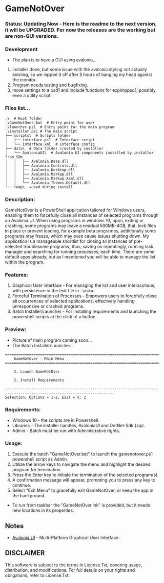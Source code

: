 # GameNotOver
### Status: Updating Now - Here is the readme to the next version, it will be UPGRADED. For now the releases are the working but are non-GUI versions.

### Development
- The plan is to have a GUI using avalonia...
1. Installer done, but some issue with the avalonia.styling not actually existing, so we lopped it off after 5 hours of banging my head against the monitor.
2. Program needs testing and bugfixing.
3. move settings to a psd1 and include functions for expimppsd1,  possibly even a utility script.

### Files list...
```
.\  # Root folder
.\GameNotOver.bat  # Entry point for user
.\launcher.ps1  # Entry point for the main program
.\installer.ps1 # The main script
├── scripts\  # Scripts folder
│   ├── interface.ps1  # Interface script
│   └── interface.xml  # Interface config 
├── data\  # Data folder created by installer
│   └── AvaloniaUI\  # Avalonia UI components installed by installer from SDK
│   │   ├── Avalonia.Base.dll
│   │   ├── Avalonia.Controls.dll
│   │   ├── Avalonia.Desktop.dll
│   │   ├── Avalonia.Markup.dll
│   │   ├── Avalonia.Markup.Xaml.dll
│   │   └── Avalonia.Themes.Default.dll
└── temp\  =used during install
```

### Description:
GameNotOver is a PowerShell application tailored for Windows users, enabling them to forcefully close all instances of selected programs through an Avalonia UI. When using programs in windows 10, upon, exiting or crashing, some programs may leave a residual 500MB-4GB, that, lock files in place or prevent loading, for example beta programes, additionally some programs may freeze, which may even cause issues shutting down. My application is a manageable shortlist for closing all instances of pre-selected troublesome programs, thus, saving on repeatingly, running task manager and searching for running processes, each time. There are some default apps already, but as I mentioned you will be able to manage the list within the program.

### Features:
1. Graphical User Interface - For managing the list and user interacctions, with persistence in the text file in `.\data`.
2. Forceful Termination of Processes - Empowers users to forcefully close all occurrences of selected applications, effectively handling unresponsive or crashed programs.
3. Batch Installer/Launcher - For installing requirements and launching the powershell scripts at the click of a button.

### Preview:
- Picture of main program coming soon...
- The Batch Installer/Launcher...
```
========================================================================================================================
    GameNotOver - Main Menu
========================================================================================================================

    1. Launch GameNotOver

    2. Install Requirements

------------------------------------------------------------------------------------------------------------------------
Selection; Options = 1-2, Exit = X: 2
```


### Requirements:
- Windows 10 - the scripts are in Powershell.
- Libraries - The installer handles, AvaloniaUI and DotNet-Sdk (zip).
- Admin - Batch must be run with Administrative rights.

### Usage:
1. Execute the batch "GameNotOver.bat" to launch the gamenotover.ps1 powershell script as Admin.
2. Utilize the arrow keys to navigate the menu and highlight the desired program for termination.
3. Press the Enter key to initiate the termination of the selected program(s).
4. A confirmation message will appear, prompting you to press any key to continue.
5. Select "Exit Menu" to gracefully exit GameNotOver, or keep the app in the background.
* To run from taskbar the "GameNotOver.lnk" is provided, but it needs new locations in its properties.

## Notes
- [Avalonia UI](https://github.com/AvaloniaUI/Avalonia) - Multi-Platform Graphical User Interface.

## DISCLAIMER
This software is subject to the terms in License.Txt, covering usage, distribution, and modifications. For full details on your rights and obligations, refer to License.Txt.
